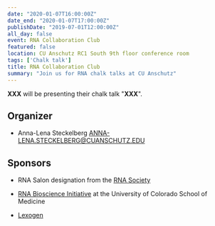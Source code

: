 ```yaml
---
date: "2020-01-07T16:00:00Z"
date_end: "2020-01-07T17:00:00Z"
publishDate: "2019-07-01T12:00:00Z"
all_day: false
event: RNA Collaboration Club 
featured: false
location: CU Anschutz RC1 South 9th floor conference room
tags: ['Chalk talk']
title: RNA Collaboration Club 
summary: "Join us for RNA chalk talks at CU Anschutz"
---
```


**XXX** will be presenting their chalk talk "**XXX**".

## Organizer

- Anna-Lena Steckelberg <ANNA-LENA.STECKELBERG@CUANSCHUTZ.EDU>

## Sponsors

+ RNA Salon designation from the [RNA Society](https://www.rnasociety.org/)

+ [RNA Bioscience Initiative](http://rnabio.co) at the University of Colorado School of Medicine

+ [Lexogen](https://www.lexogen.com/)

